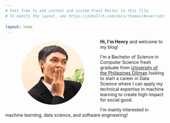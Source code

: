 ```yaml
---
# Feel free to add content and custom Front Matter to this file.
# To modify the layout, see https://jekyllrb.com/docs/themes/#overriding-theme-defaults

layout: home
---
```


<img style="float:left; object-fit: cover; border-radius:50%; margin: 8px 50px" width="200" height="200" src="assets/profile.png" alt="Profile">

<strong>Hi, I'm Henry</strong> and welcome to my blog!

I'm a Bachelor of Science in Computer Science fresh graduate from [University of the Philippines Diliman](https://upd.edu.ph/) looking to start a career in Data Science where I can apply my technical expertise in machine learning to create high-impact for social good.

I'm mainly interested in machine learning, data science, and software engineering!